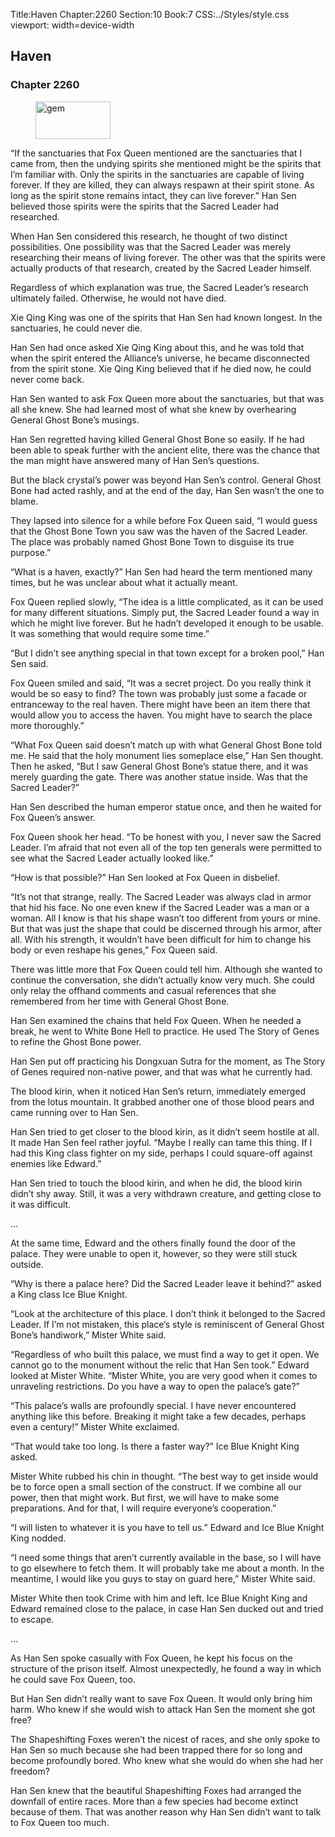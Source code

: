 Title:Haven 
Chapter:2260 
Section:10 
Book:7 
CSS:../Styles/style.css 
viewport: width=device-width
  
## Haven
### Chapter 2260 
<figure>
	<img src="../Images/gem.gif" alt="gem" id="gem" width="120" height="60" />
</figure>
  

  
  “If the sanctuaries that Fox Queen mentioned are the sanctuaries that I came from, then the undying spirits she mentioned might be the spirits that I’m familiar with. Only the spirits in the sanctuaries are capable of living forever. If they are killed, they can always respawn at their spirit stone. As long as the spirit stone remains intact, they can live forever.” Han Sen believed those spirits were the spirits that the Sacred Leader had researched.

When Han Sen considered this research, he thought of two distinct possibilities. One possibility was that the Sacred Leader was merely researching their means of living forever. The other was that the spirits were actually products of that research, created by the Sacred Leader himself.

Regardless of which explanation was true, the Sacred Leader’s research ultimately failed. Otherwise, he would not have died.

Xie Qing King was one of the spirits that Han Sen had known longest. In the sanctuaries, he could never die.

Han Sen had once asked Xie Qing King about this, and he was told that when the spirit entered the Alliance’s universe, he became disconnected from the spirit stone. Xie Qing King believed that if he died now, he could never come back.

Han Sen wanted to ask Fox Queen more about the sanctuaries, but that was all she knew. She had learned most of what she knew by overhearing General Ghost Bone’s musings.

Han Sen regretted having killed General Ghost Bone so easily. If he had been able to speak further with the ancient elite, there was the chance that the man might have answered many of Han Sen’s questions.

But the black crystal’s power was beyond Han Sen’s control. General Ghost Bone had acted rashly, and at the end of the day, Han Sen wasn’t the one to blame.

They lapsed into silence for a while before Fox Queen said, “I would guess that the Ghost Bone Town you saw was the haven of the Sacred Leader. The place was probably named Ghost Bone Town to disguise its true purpose.”

“What is a haven, exactly?” Han Sen had heard the term mentioned many times, but he was unclear about what it actually meant.

Fox Queen replied slowly, “The idea is a little complicated, as it can be used for many different situations. Simply put, the Sacred Leader found a way in which he might live forever. But he hadn’t developed it enough to be usable. It was something that would require some time.”

“But I didn’t see anything special in that town except for a broken pool,” Han Sen said.

Fox Queen smiled and said, “It was a secret project. Do you really think it would be so easy to find? The town was probably just some a facade or entranceway to the real haven. There might have been an item there that would allow you to access the haven. You might have to search the place more thoroughly.”

“What Fox Queen said doesn’t match up with what General Ghost Bone told me. He said that the holy monument lies someplace else,” Han Sen thought. Then he asked, “But I saw General Ghost Bone’s statue there, and it was merely guarding the gate. There was another statue inside. Was that the Sacred Leader?”

Han Sen described the human emperor statue once, and then he waited for Fox Queen’s answer.

Fox Queen shook her head. “To be honest with you, I never saw the Sacred Leader. I’m afraid that not even all of the top ten generals were permitted to see what the Sacred Leader actually looked like.”

“How is that possible?” Han Sen looked at Fox Queen in disbelief.

“It’s not that strange, really. The Sacred Leader was always clad in armor that hid his face. No one even knew if the Sacred Leader was a man or a woman. All I know is that his shape wasn’t too different from yours or mine. But that was just the shape that could be discerned through his armor, after all. With his strength, it wouldn’t have been difficult for him to change his body or even reshape his genes,” Fox Queen said.

There was little more that Fox Queen could tell him. Although she wanted to continue the conversation, she didn’t actually know very much. She could only relay the offhand comments and casual references that she remembered from her time with General Ghost Bone.

Han Sen examined the chains that held Fox Queen. When he needed a break, he went to White Bone Hell to practice. He used The Story of Genes to refine the Ghost Bone power.

Han Sen put off practicing his Dongxuan Sutra for the moment, as The Story of Genes required non-native power, and that was what he currently had.

The blood kirin, when it noticed Han Sen’s return, immediately emerged from the lotus mountain. It grabbed another one of those blood pears and came running over to Han Sen.

Han Sen tried to get closer to the blood kirin, as it didn’t seem hostile at all. It made Han Sen feel rather joyful. “Maybe I really can tame this thing. If I had this King class fighter on my side, perhaps I could square-off against enemies like Edward.”

Han Sen tried to touch the blood kirin, and when he did, the blood kirin didn’t shy away. Still, it was a very withdrawn creature, and getting close to it was difficult.

…

At the same time, Edward and the others finally found the door of the palace. They were unable to open it, however, so they were still stuck outside.

“Why is there a palace here? Did the Sacred Leader leave it behind?” asked a King class Ice Blue Knight.

“Look at the architecture of this place. I don’t think it belonged to the Sacred Leader. If I’m not mistaken, this place’s style is reminiscent of General Ghost Bone’s handiwork,” Mister White said.

“Regardless of who built this palace, we must find a way to get it open. We cannot go to the monument without the relic that Han Sen took.” Edward looked at Mister White. “Mister White, you are very good when it comes to unraveling restrictions. Do you have a way to open the palace’s gate?”

“This palace’s walls are profoundly special. I have never encountered anything like this before. Breaking it might take a few decades, perhaps even a century!” Mister White exclaimed.

“That would take too long. Is there a faster way?” Ice Blue Knight King asked.

Mister White rubbed his chin in thought. “The best way to get inside would be to force open a small section of the construct. If we combine all our power, then that might work. But first, we will have to make some preparations. And for that, I will require everyone’s cooperation.”

“I will listen to whatever it is you have to tell us.” Edward and Ice Blue Knight King nodded.

“I need some things that aren’t currently available in the base, so I will have to go elsewhere to fetch them. It will probably take me about a month. In the meantime, I would like you guys to stay on guard here,” Mister White said.

Mister White then took Crime with him and left. Ice Blue Knight King and Edward remained close to the palace, in case Han Sen ducked out and tried to escape.

…

As Han Sen spoke casually with Fox Queen, he kept his focus on the structure of the prison itself. Almost unexpectedly, he found a way in which he could save Fox Queen, too.

But Han Sen didn’t really want to save Fox Queen. It would only bring him harm. Who knew if she would wish to attack Han Sen the moment she got free?

The Shapeshifting Foxes weren’t the nicest of races, and she only spoke to Han Sen so much because she had been trapped there for so long and become profoundly bored. Who knew what she would do when she had her freedom?

Han Sen knew that the beautiful Shapeshifting Foxes had arranged the downfall of entire races. More than a few species had become extinct because of them. That was another reason why Han Sen didn’t want to talk to Fox Queen too much.
